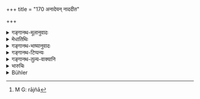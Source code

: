 +++
title = "170 अनादेयन् नाददीत"

+++

<details><summary>गङ्गानथ-मूलानुवादः</summary>

Even though reduced (in circumstances), the King shall not take what ought not to be taken; and even though affluent, he shall not relinquish what ought to be taken, be it ever so small.—(170)
</details>

<details><summary>मेधातिथिः</summary>

करदण्डशुल्कादि शास्त्रविहितं वर्जयित्वान्यत् पौरधनम् **अनादेयं** राज्ञः[^५२८] क्षीणकोशस्यापि । यत् तु शास्त्रन्यायागतं रक्षानिर्वेशधनं तत् **सूक्ष्मं** कार्षापणमात्रम् **अपि न** त्यजेत् । तद् उक्तम्-


[^५२८]:
     M G: rājñā

वल्मीकपथवद् राजा कोशवृद्धिं तु कारयेत् । इति ॥ ८.१७० ॥
</details>

<details><summary>गङ्गानथ-भाष्यानुवादः</summary>

Excepting his legal dues, in the shape of taxes, tines and duties, all
that belongs to the citizens is ‘*what ought not to be taken*’ by the
king, even though his treasury may have become depleted. But what is
legally his due,—by reason of his arranging for the security of their
life and property-even a pice of that he shall not relinquish. Since it
has been laid down that—‘the King shall increase his treasury in the
manner of the ant-hill.’—(170)
</details>

<details><summary>गङ्गानथ-टिप्पन्यः</summary>

This verse is quoted in *Vīramitrodaya* (Rājanīti, p. 275).
</details>

<details><summary>गङ्गानथ-तुल्य-वाक्यानि</summary>

**(verses 8.170-171)**

*Vaśiṣṭha* (19.14-15).—‘Let the King not take property for his own use
from the inhabitants of the realm. Only the measures and price of such
property shall he liable to deduction by way of taxation.’

*Yājñavalkya* (1.338-339).—‘If the King increases his treasury out of
his realm, in an illegal manner, he, very soon, loses his property and
becomes ruined, along with his relations. The fire arising out; of the
harassment of his people becomes extinguished only after it has consumed
the king’s family, prosperity and his very life.’

*Kātyāyana* (Do.).—‘If the King realises from his realm, in an unlawful
manner, either lines or taxes, or tolls or share of agricultural
produce, he incurs sin. The King who rules in the right maimer, without
covetousness, obtains sons and his treasury and kingdom prosper.’

*Mahāhhārata* (Do.).—‘If the King’s treasure is obtained righteously, he
rules the entire earth, even though his strength may not be great.’
</details>

<details><summary>भारुचिः</summary>

_येन । _
</details>

<details><summary>Bühler</summary>

170	No king, however indigent, shall take anything that ought not to be taken, nor shall he, however wealthy, decline taking that which he ought to take, be it ever so small.
</details>
